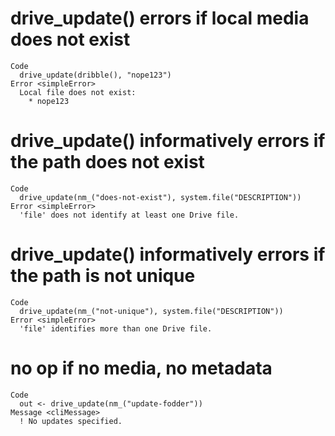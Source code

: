 # drive_update() errors if local media does not exist

    Code
      drive_update(dribble(), "nope123")
    Error <simpleError>
      Local file does not exist:
        * nope123

# drive_update() informatively errors if the path does not exist

    Code
      drive_update(nm_("does-not-exist"), system.file("DESCRIPTION"))
    Error <simpleError>
      'file' does not identify at least one Drive file.

# drive_update() informatively errors if the path is not unique

    Code
      drive_update(nm_("not-unique"), system.file("DESCRIPTION"))
    Error <simpleError>
      'file' identifies more than one Drive file.

# no op if no media, no metadata

    Code
      out <- drive_update(nm_("update-fodder"))
    Message <cliMessage>
      ! No updates specified.

